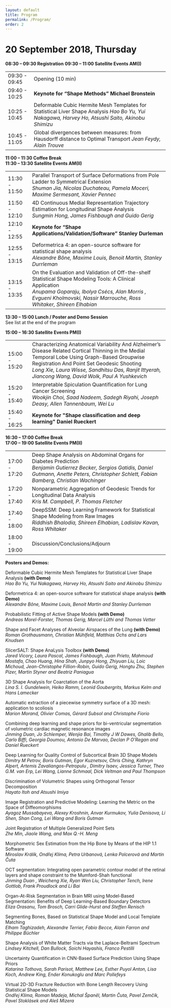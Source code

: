 ```yaml
---
layout: default
title: Program
permalink: /Program/
order: 2
---
```


<h1 id="20september2018thursday">20 September 2018, Thursday</h1>

**08:30 – 09:30                   Registration**
**09:30 – 11:00                   Satellite Events AM(I)**

<table>
 <tr><td> 09:30 - 09:45 </td><td> Opening  (10 min)
<tr><td> 09:40 - 10:25 </td><td> <strong>Keynote for “Shape Methods” Michael Bronstein</strong> </td></tr>
<tr><td> 10:25 - 10:45 </td><td> Deformable Cubic Hermite Mesh Templates for Statistical Liver Shape Analysis
                <em>Hao Bo Yu, Yui Nakagawa, Harvey Ho, Atsushi Saito, Akinobu Shimizu</em></td></tr>
<tr><td> 10:45 - 11:05 </td><td> Global divergences between measures: from Hausdorff distance to Optimal Transport 
                <em>Jean Feydy, Alain Trouve</em></td></tr></table>

<p><strong>11:00 – 11:30                   Coffee Break</strong><br/>
<strong>11:30 – 13:30                   Satellite Events AM(II)</strong></p>

<table>
<tr><td> 11:30 - 11:50 </td><td> Parallel Transport of Surface Deformations from Pole Ladder to Symmetrical Extension<br/>
               <em>Shuman Jia, Nicolas Duchateau, Pamela Moceri, Maxime Sermesant, Xavier Pennec</em></td></tr>
<tr><td> 11:50 - 12:10 </td><td> 4D Continuous Medial Representation Trajectory Estimation for Longitudinal Shape Analysis<br/>
                <em>Sungmin Hong, James Fishbaugh and Guido Gerig</em>
<tr><td> 12:10 - 12:55 </td><td> <strong>Keynote for “Shape Applications/Validation/Software” Stanley Durleman</strong></td></tr>
<tr><td> 12:55 - 13:15 </td><td> Deformetrica 4: an open-source software for statistical shape analysis<br/>
                <em>Alexandre Bône, Maxime Louis, Benoit Martin, Stanley Durrleman</em></td></tr>
<tr><td> 13:15 - 13:35 </td><td> On the Evaluation and Validation of Off-the-shelf Statistical Shape Modeling Tools: A Clinical Application<br/>
                <em>Anupama Goparaju, Ibolya Csécs, Alan Morris , Evgueni Kholmovski, Nassir Marrouche, Ross Whitaker, Shireen Elhabian</em></td></tr></table>

<strong>13:30 – 15:00                   Lunch / Poster and Demo Session</strong><br/>
See list at the end of the program</p>

<p><strong>15:00 – 16:30                   Satellite Events PM(I)</strong></p>

<table>
<tr><td> 15:00 - 15:20 </td><td> Characterizing Anatomical Variability And Alzheimer’s Disease Related Cortical Thinning in the Medial Temporal Lobe Using Graph-Based Groupwise Registration And Point Set Geodesic Shooting<br/>
                <em>Long Xie, Laura Wisse, Sandhitsu Das, Ranjit Ittyerah, Jiancong Wang, David Wolk, Paul A Yushkevich</em></td></tr>
<tr><td> 15:20 - 15:40 </td><td> Interpretable Spiculation Quantification for Lung Cancer Screening<br/>
                <em>Wookjin Choi, Saad Nadeem, Sadegh Riyahi, Joseph Deasy, Allen Tannenbaum, Wei Lu</em></td></tr>
<tr><td> 15:40 - 16:25 </td><td> <strong>Keynote for "Shape classification and deep learning" Daniel Rueckert</strong></td></tr></table>

<p><strong>16:30 – 17:00                   Coffee Break</strong><br/>
<strong>17:00 – 19:00                   Satellite Events PM(II)</strong>  </p>

<table>
<tr><td> 17:00 - 17:20 </td><td> Deep Shape Analysis on Abdominal Organs for Diabetes Prediction<br/>
               <em>Benjamin Gutierrez Becker, Sergios Gatidis, Daniel Gutmann, Anette Peters, Christopher Schlett, Fabian Bamberg, Christian Wachinger</em></td></tr>
<tr><td> 17:20 - 17:40 </td><td> Nonparametric Aggregation of Geodesic Trends for Longitudinal Data Analysis<br/>
               <em>Kris M. Campbell, P. Thomas Fletcher</em></td></tr>
<tr><td> 17:40 - 18:00 </td><td> DeepSSM: Deep Learning Framework for Statistical Shape Modeling from Raw Images<br/>
               <em>Riddhish Bhalodia, Shireen Elhabian, Ladislav Kavan, Ross Whitaker</em></td></tr>
<tr><td> 18:00 - 19:00 </td><td> Discussion/Conclusions/Adjourn</td></tr></table>
<p><strong>Posters and Demos:</strong></p>

<p>Deformable Cubic Hermite Mesh Templates for Statistical Liver Shape Analysis <strong>(with Demo)</strong><br/>
<em>Hao Bo Yu, Yui Nakagawa, Harvey Ho, Atsushi Saito and Akinobu Shimizu</em></p>

<p>Deformetrica 4: an open-source software for statistical shape analysis <strong>(with Demo)</strong><br/>
<em>Alexandre Bône, Maxime Louis, Benoit Martin and Stanley Durrleman</em></p>

<p>Probabilistic Fitting of Active Shape Models <strong>(with Demo)</strong><br/>
<em>Andreas Morel-Forster, Thomas Gerig, Marcel Lüthi and Thomas Vetter</em></p>

<p>Shape and Facet Analyses of Alveolar Airspaces of the Lung <strong>(with Demo)</strong><br/>
<em>Roman Grothausmann, Christian Mühlfeld, Matthias Ochs and Lars Knudsen</em></p>

<p>SlicerSALT: Shape AnaLysis Toolbox <strong>(with Demo)</strong><br/>
<em>Jared Vicory, Laura Pascal, James  Fishbaugh, Juan Prieto, Mahmoud Mostafa, Chao Huang, Hina Shah, Junpyo Hong, Zhiyuan Liu, Loic Michoud, Jean-Christophe Fillion-Robin, Guido Gerig, Hongtu Zhu, Stephen Pizer, Martin Styner and Beatriz Paniagua</em></p>

<p>3D Shape Analysis for Coarctation of the Aorta<br/>
<em>Lina S. I. Gundelwein, Heiko Ramm, Leonid Goubergrits, Markus Kelm and Hans Lamecker</em></p>

<p>Automatic extraction of a piecewise symmetry surface of a 3D mesh: application to scoliosis<br/>
<em>Marion Morand, Olivier Comas, Gérard Subsol and Christophe Fiorio</em></p>

<p>Combining deep learning and shape priors for bi-ventricular segmentation of volumetric cardiac magnetic resonance images<br/>
<em>Jinming Duan, Jo Schlemper, Wenjia Bai, Timothy J W Dawes, Ghalib Bello, Carlo Biffi, Georgia Doumou, Antonio De Marvao, Declan P O’Regan and Daniel Rueckert</em></p>

<p>Deep Learning for Quality Control of Subcortical Brain 3D Shape Models<br/>
<em>Dimitry M Petrov, Boris Gutman, Egor Kuznetsov, Chris Ching, Kathryn Alpert, Artemis Zavaliangos-Petropulu , Dimitry Isaev, Jessica Turner,  Theo G.M. van Erp,  Lei Wang, Lianne Schmaal, Dick Veltman and Paul Thompson</em></p>

<p>Discrimination of Volumetric Shapes using Orthogonal Tensor Decomposition<br/>
<em>Hayato Itoh and Atsushi Imiya</em></p>

<p>Image Registration and Predictive Modeling: Learning the Metric on the Space of Diffeomorphisms<br/>
<em>Ayagoz Mussabayeva, Alexey Kroshnin, Anvar Kurmukov, Yulia Denisova, Li Shen, Shan Cong, Lei Wang and Boris Gutman</em></p>

<p>Joint Registration of Multiple Generalized Point Sets<br/>
<em>Zhe Min, Jiaole Wang, and Max Q.-H. Meng</em></p>

<p>Morphometric Sex Estimation from the Hip Bone by Means of the HIP 1.1 Software<br/>
<em>Miroslav Králík, Ondřej Klíma, Petra Urbanová, Lenka Polcerová and Martin Čuta</em></p>

<p>OCT segmentation: Integrating open parametric contour model of the retinal layers and shape constraint to the Mumford-Shah functional<br/>
<em>Jinming Duan , Weicheng Xie, Ryan Wen Liu, Christopher Tench, Irene Gottlob, Frank Proudlock and Li Bai</em></p>

<p>Organ-At-Risk Segmentation in Brain MRI using Model-Based Segmentation: Benefits of Deep Learning-Based Boundary Detectors<br/>
<em>Eliza Orasanu, Tom Brosch, Carri Glide-Hurst and Steffen Renisch</em></p>

<p>Segmenting Bones, Based on Statistical Shape Model and Local Template Matching<br/>
<em>Elham Taghizadeh, Alexandre Terrier, Fabio Becce, Alain Farron and Philippe Büchler</em></p>

<p>Shape Analysis of White Matter Tracts via the Laplace-Beltrami Spectrum<br/>
<em>Lindsey Kitchell, Dan Bullock, Soichi Hayashis, Franco Pestilli</em></p>

<p>Uncertainty Quantification in CNN-Based Surface Prediction Using Shape Priors<br/>
<em>Katarina Tothova, Sarah Parisot, Matthew Lee, Esther Puyol Anton, Lisa Koch, Andrew King, Ender Konukoglu and Marc Pollefeys</em></p>

<p>Virtual 2D-3D Fracture Reduction with Bone Length Recovery Using Statistical Shape Models<br/>
<em>Ondřej Klíma, Roman Madeja, Michal Španěl, Martin Čuta, Pavel Zemčík, Pavel Stoklásek and Aleš Mizera</em></p>
